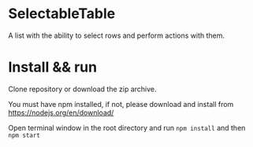 # SelectableTable

A list with the ability to select rows and perform actions with them.

# Install && run

Clone repository or download the zip archive.

You must have npm installed, if not, please download and install from https://nodejs.org/en/download/

Open terminal window in the root directory and run ```npm install``` and then ```npm start```
